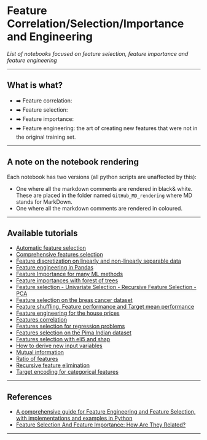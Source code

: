 # Feature Correlation/Selection/Importance and Engineering
*List of notebooks focused on feature selection, feature importance and feature engineering*
***

## What is what?
- ➡️ Feature correlation:
- ➡️ Feature selection:
- ➡️ Feature importance: 
- ➡️ Feature engineering: the art of creating new features that were not in the original training set.
***

## A note on the notebook rendering
Each notebook has two versions (all python scripts are unaffected by this):
- One where all the markdown comments are rendered in black& white. These are placed in the folder named `GitHub_MD_rendering` where MD stands for MarkDown.
- One where all the markdown comments are rendered in coloured.
***

## Available tutorials
- [Automatic feature selection](https://github.com/kyaiooiayk/Feature-Correlation-Selection-Importance-Engineering-Notes/blob/main/tutorials/GitHub_MD_rendering/Automatic%20feature%20selection.ipynb)
- [Comprehensive features selection](https://github.com/kyaiooiayk/Feature-Correlation-Selection-Importance-Engineering-Notes/blob/main/tutorials/GitHub_MD_rendering/Comprehensive%20features%20selection.ipynb)
- [Feature discretization on linearly and non-linearly separable data](https://github.com/kyaiooiayk/Feature-Correlation-Selection-Importance-Engineering-Notes/blob/main/tutorials/GitHub_MD_rendering/Feature%20discretization%20on%20linearly%20and%20non-linearly%20separable%20data.ipynb)
- [Feature engineering in Pandas](https://github.com/kyaiooiayk/Feature-Correlation-Selection-Importance-Engineering-Notes/blob/main/tutorials/GitHub_MD_rendering/Feature%20engineering%20in%20Pandas.ipynb)
- [Feature Importance for many ML methods](https://github.com/kyaiooiayk/Feature-Correlation-Selection-Importance-Engineering-Notes/blob/main/tutorials/GitHub_MD_rendering/Feature%20Importance%20for%20many%20ML%20methods.ipynb)
- [Feature importances with forest of trees](https://github.com/kyaiooiayk/Feature-Correlation-Selection-Importance-Engineering-Notes/blob/main/tutorials/GitHub_MD_rendering/Feature%20importances%20with%20forest%20of%20trees.ipynb)
- [Feature selection - Univariate Selection - Recursive Feature Selection - PCA](https://github.com/kyaiooiayk/Feature-Correlation-Selection-Importance-Engineering-Notes/blob/main/tutorials/GitHub_MD_rendering/Feature%20selection%20-%20Univariate%20Selection%20-%20Recursive%20Feature%20Selection%20%20-%20PCA.ipynb)
- [Feature selection on the breas cancer dataset](https://github.com/kyaiooiayk/Feature-Correlation-Selection-Importance-Engineering-Notes/blob/main/tutorials/GitHub_MD_rendering/Feature%20selection%20on%20the%20breas%20cancer%20dataset.ipynb)
- [Feature shuffling, Feature performance and Target mean performance](https://github.com/kyaiooiayk/Feature-Correlation-Selection-Importance-Engineering-Notes/blob/main/tutorials/GitHub_MD_rendering/Feature%20shuffling%2C%20Feature%20performance%20and%20Target%20mean%20performance.ipynb)
- [Feature engineering for the house prices](https://github.com/kyaiooiayk/Feature-Correlation-Selection-Importance-Engineering-Notes/blob/main/tutorials/GitHub_MD_rendering/Feature%20engineering%20for%20the%20house%20prices.ipynb)
- [Features correlation](https://github.com/kyaiooiayk/Feature-Correlation-Selection-Importance-Engineering-Notes/blob/main/tutorials/GitHub_MD_rendering/Features%20correlation.ipynb)
- [Features selection for regression problems](https://github.com/kyaiooiayk/Feature-Correlation-Selection-Importance-Engineering-Notes/blob/main/tutorials/GitHub_MD_rendering/Features%20selection%20for%20regression%20problems.ipynb)
- [Features selection on the Pima Indian dataset](https://github.com/kyaiooiayk/Feature-Correlation-Selection-Importance-Engineering-Notes/blob/main/tutorials/GitHub_MD_rendering/Features%20selection%20on%20the%20Pima%20Indian%20dataset.ipynb)
- [Features selection with eli5 and shap](https://github.com/kyaiooiayk/Feature-Correlation-Selection-Importance-Engineering-Notes/blob/main/tutorials/GitHub_MD_rendering/Features%20selection%20with%20eli5%20and%20shap.ipynb)
- [How to derive new input variables](https://github.com/kyaiooiayk/Feature-Correlation-Selection-Importance-Engineering-Notes/blob/main/tutorials/GitHub_MD_rendering/How%20to%20derive%20new%20input%20variables.ipynb)
- [Mutual information](https://github.com/kyaiooiayk/Feature-Correlation-Selection-Importance-Engineering-Notes/blob/main/tutorials/GitHub_MD_rendering/Mutual%20information.ipynb)
- [Ratio of features](https://github.com/kyaiooiayk/Feature-Correlation-Selection-Importance-Engineering-Notes/blob/main/tutorials/GitHub_MD_rendering/Ratio%20of%20features.ipynb)
- [Recursive feature elimination](https://github.com/kyaiooiayk/Feature-Correlation-Selection-Importance-Engineering-Notes/blob/main/tutorials/GitHub_MD_rendering/Recursive%20feature%20elimination.ipynb)
- [Target encoding for categorical features](https://github.com/kyaiooiayk/Feature-Correlation-Selection-Importance-Engineering-Notes/blob/main/tutorials/GitHub_MD_rendering/Target%20encoding%20for%20categorical%20features.ipynb)
***

## References
- [A comprehensive guide for Feature Engineering and Feature Selection, with implementations and examples in Python](https://github.com/Yimeng-Zhang/feature-engineering-and-feature-selection)
- [Feature Selection And Feature Importance: How Are They Related?](https://mindfulmodeler.substack.com/p/feature-selection-or-feature-importance?utm_source=substack&utm_medium=email)
***
